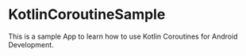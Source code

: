 # KotlinCoroutineSample
This is a sample App to learn how to use Kotlin Coroutines for Android Development. 
